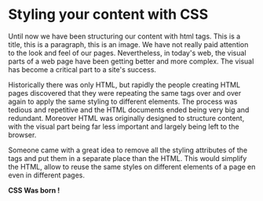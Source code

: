 # Styling your content with CSS

Until now we have been structuring our content with html tags. This is a title, this is a paragraph, this is an image. We have not really paid attention to the look and feel of our pages. Nevertheless, in today's web, the visual parts of a web page have been getting better and more complex. The visual has become a critical part to a site's success.

Historically there was only HTML, but rapidly the people creating HTML pages discovered that they were repeating the same tags over and over again to apply the same styling to different elements. The process was tedious and repetitive and the HTML documents ended being very big and redundant. Moreover HTML was originally designed to structure content, with the visual part being far less important and largely being left to the browser.

Someone came with a great idea to remove all the styling attributes of the tags and put them in a separate place than the HTML. This would simplify the HTML, allow to reuse the same styles on different elements of a page en even in different pages. 

**CSS Was born !** 



